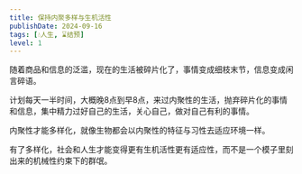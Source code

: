 ```yaml
---
title: 保持内聚多样与生机活性
publishDate: 2024-09-16
tags: [💧人生, ⌛结预]
level: 1
---
```


随着商品和信息的泛滥，现在的生活被碎片化了，事情变成细枝末节，信息变成闲言碎语。

计划每天一半时间，大概晚8点到早8点，来过内聚性的生活，抛弃碎片化的事情和信息，集中精力过好自己的生活，关心自己，做对自己有利的事情。

内聚性才能多样化，就像生物都会以内聚性的特征与习性去适应环境一样。

有了多样化，社会和人生才能变得更有生机活性更有适应性，而不是一个模子里刻出来的机械性约束下的群氓。
